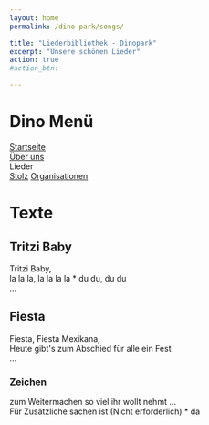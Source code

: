 ```yaml
---
layout: home
permalink: /dino-park/songs/

title: "Liederbibliothek - Dinopark"
excerpt: "Unsere schönen Lieder"
action: true
#action_btn:

---
```



# Dino Menü

[Startseite](/dino-park)\
[Über uns](/dino-park/welcome)\
Lieder\
[Stolz](/dino-park/stolz)
[Organisationen](/dino-park/orgas/)

# Texte
## Tritzi Baby
Tritzi Baby,\
la la la, la la la la * du du, du du\
...
## Fiesta
Fiesta, Fiesta Mexikana,\
Heute gibt's zum Abschied für alle ein Fest\
...

### Zeichen
zum Weitermachen so viel ihr wollt nehmt ...\
Für Zusätzliche sachen ist (Nicht erforderlich) * da
